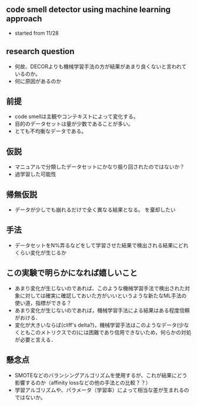 ## code smell detector using machine learning approach
- started from 11/28

## research question
- 何故、DECORよりも機械学習手法の方が結果があまり良くないと言われているのか。
- 何に原因があるのか

## 前提
- code smellは主観やコンテキストによって変化する。
- 目的のデータセットは量が少数であることが多い。
- とても不均衡なデータである。

## 仮説
- マニュアルで分類したデータセットにかなり振り回されたのではないか？
- 過学習した可能性

## 帰無仮説
- データが少しでも崩れるだけで全く異なる結果となる。  を棄却したい

## 手法
- データセットをN%弄るなどをして学習させた結果で検出される結果にどれくらい変化が生じるか

## この実験で明らかになれば嬉しいこと
- あまり変化が生じないのであれば、このような機械学習手法で検出された対象に対しては確実に確認しておいた方がいいというような新たなML手法の使い道，指標ができる？
- あまり変化が生じないのであれば，機械学習手法による結果はある程度信頼がおける．
- 変化が大きいならば(cliff's delta?)，機械学習手法はこのようなデータ(少なくともこのメトリクスでの)には困難であり信用できないため，何らかの対処が必要と言える．

## 懸念点
- SMOTEなどのバランシングアルゴリズムを使用するが、これが結果にどう影響するのか（affinity lossなどの他の手法との比較？？）
- 学習アルゴリズムや、パラメータ（学習率）によって相当な差が生まれるのではないか。
